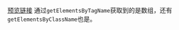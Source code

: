 [预览链接]((https://astak16.github.io/Study-JS/%E7%AC%AC%E4%B8%80%E8%AF%BE/%E5%87%BD%E6%95%B0%E6%8E%A5%E5%8F%97%E5%8F%82%E6%95%B0%E5%B9%B6%E5%BC%B9%E5%87%BA/index.html))
通过`getElementsByTagName`获取到的是数组，还有`getElementsByClassName`也是。